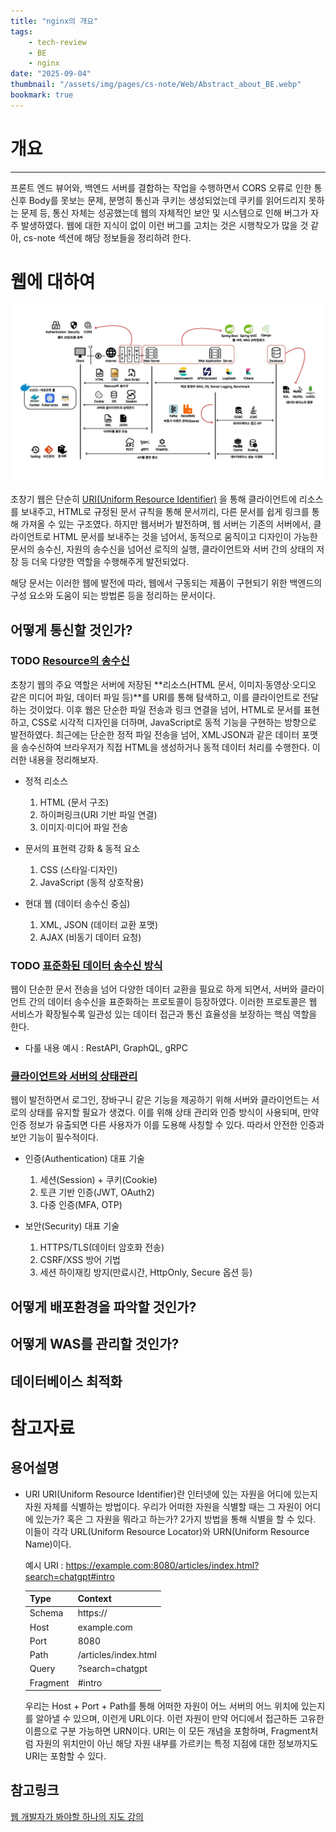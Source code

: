 ```yaml
---
title: "nginx의 개요"
tags:
    - tech-review
    - BE
    - nginx
date: "2025-09-04"
thumbnail: "/assets/img/pages/cs-note/Web/Abstract_about_BE.webp"
bookmark: true
---
```


# 개요
---

프론트 엔드 뷰어와, 백엔드 서버를 결합하는 작업을 수행하면서 CORS 오류로 인한 통신후 Body를 못보는 문제, 분명히 통신과 쿠키는 생성되었는데 쿠키를 읽어드리지 못하는 문제 등, 통신 자체는 성공했는데 웹의 자체적인 보안 및 시스템으로 인해 버그가 자주 발생하였다. 웹에 대한 지식이 없이 이런 버그를 고치는 것은 시행착오가 많을 것 같아, cs-note 섹션에 해당 정보들을 정리하려 한다.

# 웹에 대하여

![Web의 전체 지도](/assets/img/pages/cs-note/Web/Abstract_about_BE.webp)

초창기 웹은 단순히 [URI(Uniform Resource Identifier)](#용어설명) 을 통해 클라이언트에 리소스를 보내주고, HTML로 규정된 문서 규칙을 통해 문서끼리, 다른 문서를 쉽게 링크를 통해 가져올 수 있는 구조였다. 하지만 웹서버가 발전하며, 웹 서버는 기존의 서버에서, 클라이언트로 HTML 문서를 보내주는 것을 넘어서, 동적으로 움직이고 디자인이 가능한 문서의 송수신, 자원의 송수신을 넘어선 로직의 실행, 클라이언트와 서버 간의 상태의 저장 등 더욱 다양한 역할을 수행해주게 발전되었다.

해당 문서는 이러한 웹에 발전에 따라, 웹에서 구동되는 제품이 구현되기 위한 백엔드의 구성 요소와 도움이 되는 방법론 등을 정리하는 문서이다.

## 어떻게 통신할 것인가?

### **TODO** [Resource의 송수신](/_pages/cs-note/Web/Resource의%20송수신/개요.md)
초창기 웹의 주요 역할은 서버에 저장된 **리소스(HTML 문서, 이미지·동영상·오디오 같은 미디어 파일, 데이터 파일 등)**를 URI를 통해 탐색하고, 이를 클라이언트로 전달하는 것이었다. 이후 웹은 단순한 파일 전송과 링크 연결을 넘어, HTML로 문서를 표현하고, CSS로 시각적 디자인을 더하며, JavaScript로 동적 기능을 구현하는 방향으로 발전하였다. 최근에는 단순한 정적 파일 전송을 넘어, XML·JSON과 같은 데이터 포맷을 송수신하여 브라우저가 직접 HTML을 생성하거나 동적 데이터 처리를 수행한다. 이러한 내용을 정리해보자.

* 정적 리소스
    1. HTML (문서 구조)
    2. 하이퍼링크(URI 기반 파일 연결)
    3. 이미지·미디어 파일 전송

* 문서의 표현력 강화 & 동적 요소
    1. CSS (스타일·디자인)
    2. JavaScript (동적 상호작용)

* 현대 웹 (데이터 송수신 중심)
    1. XML, JSON (데이터 교환 포맷)
    2. AJAX (비동기 데이터 요청)

### **TODO** [표준화된 데이터 송수신 방식](/_pages/cs-note/Web/API/개요.md)
웹이 단순한 문서 전송을 넘어 다양한 데이터 교환을 필요로 하게 되면서, 서버와 클라이언트 간의 데이터 송수신을 표준화하는 프로토콜이 등장하였다. 이러한 프로토콜은 웹 서비스가 확장될수록 일관성 있는 데이터 접근과 통신 효율성을 보장하는 핵심 역할을 한다.

* 다룰 내용 예시 : RestAPI, GraphQL, gRPC

### [클라이언트와 서버의 상태관리](/_pages/cs-note/Web/상태관리/개요.md)
웹이 발전하면서 로그인, 장바구니 같은 기능을 제공하기 위해 서버와 클라이언트는 서로의 상태를 유지할 필요가 생겼다. 이를 위해 상태 관리와 인증 방식이 사용되며, 만약 인증 정보가 유출되면 다른 사용자가 이를 도용해 사칭할 수 있다. 따라서 안전한 인증과 보안 기능이 필수적이다.

* 인증(Authentication) 대표 기술
    1. 세션(Session) + 쿠키(Cookie)
    2. 토큰 기반 인증(JWT, OAuth2)
    3. 다중 인증(MFA, OTP)

* 보안(Security) 대표 기술
    1. HTTPS/TLS(데이터 암호화 전송)
    2. CSRF/XSS 방어 기법
    3. 세션 하이재킹 방지(만료시간, HttpOnly, Secure 옵션 등)

## 어떻게 배포환경을 파악할 것인가?

## 어떻게 WAS를 관리할 것인가?

## 데이터베이스 최적화

## 


# 참고자료
## 용어설명
- URI 
    URI(Uniform Resource Identifier)란 인터넷에 있는 자원을 어디에 있는지 자원 자체를 식별하는 방법이다. 우리가 어떠한 자원을 식별할 때는 그 자원이 어디에 있는가? 혹은 그 자원을 뭐라고 하는가? 2가지 방법을 통해 식별을 할 수 있다. 이들이 각각 URL(Uniform Resource Locator)와 URN(Uniform Resource Name)이다.

    예시 URI : https://example.com:8080/articles/index.html?search=chatgpt#intro

    | Type | Context | 
    | ------ | ------ |
    | Schema | https:// |
    | Host | example.com |
    | Port | 8080 |
    | Path | /articles/index.html |
    | Query | ?search=chatgpt |
    | Fragment | #intro |


    우리는 Host + Port + Path를 통해 어떠한 자원이 어느 서버의 어느 위치에 있는지를 알아낼 수 있으며, 이런게 URL이다. 이런 자원이 만약 어디에서 접근하든 고유한 이름으로 구분 가능하면 URN이다. URI는 이 모든 개념을 포함하며, Fragment처럼 자원의 위치만이 아닌 해당 자원 내부를 가르키는 특정 지점에 대한 정보까지도 URI는 포함할 수 있다.


## 참고링크
[웹 개발자가 봐야할 하나의 지도 강의](https://www.inflearn.com/course/%EB%AA%A8%EB%93%A0-%EC%9B%B9-%EA%B0%9C%EB%B0%9C%EC%9E%90%EA%B0%80-%EB%B4%90%EC%95%BC-%ED%95%A0-%EB%8B%A8-%ED%95%9C-%EC%9E%A5/dashboard)